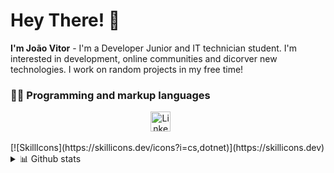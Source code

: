 # Hey There! 👋
**I'm João Vitor** - I'm a Developer Junior and IT technician student. I'm interested in development, online communities and dicorver new technologies. I work on random projects in my free time!

### 👨‍💻 Programming and markup languages

<!-- Social icons section -->
<p align="center">
  <a href="https://www.linkedin.com/in/joão-vitor-damasceno-43b161164/"><img width="32px" title="LinkedIn" src="https://i.imgur.com/Y9lbNqu.png"/></a>
  &#8287;&#8287;&#8287;&#8287;&#8287; 
</p>
  [![SkillIcons](https://skillicons.dev/icons?i=cs,dotnet)](https://skillicons.dev)<br/>
  
<details>
  <summary>📊 Github stats</summary><br/>
  
  <a href="#">![GitHub stats](https://github-readme-streak-stats.herokuapp.com?user=Flopinguim&theme=github-dark-dimmed&mode=weekly&hide_longest_streak=false)</a>
  <a href="#">![Top Langs](https://github-readme-stats.vercel.app/api/top-langs/?username=Flopinguim&layout=compact&theme=github_dark&count_private=true&hide_border=true)</a>
</details>
